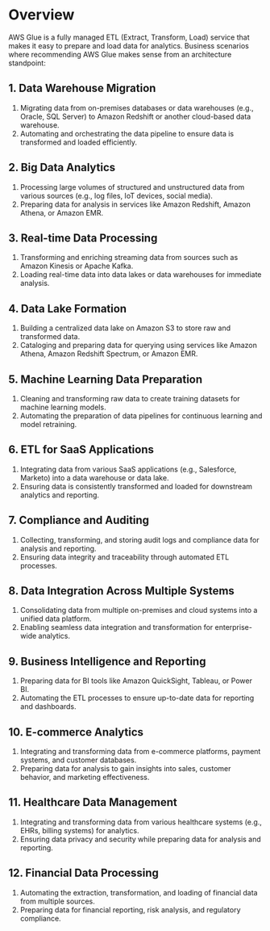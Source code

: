 # Overview

AWS Glue is a fully managed ETL (Extract, Transform, Load) service that makes it easy to prepare and load data for analytics. Business scenarios where recommending AWS Glue makes sense from an architecture standpoint:

## 1. Data Warehouse Migration

1. Migrating data from on-premises databases or data warehouses (e.g., Oracle, SQL Server) to Amazon Redshift or another cloud-based data warehouse.
2. Automating and orchestrating the data pipeline to ensure data is transformed and loaded efficiently.

## 2. Big Data Analytics

1. Processing large volumes of structured and unstructured data from various sources (e.g., log files, IoT devices, social media).
2. Preparing data for analysis in services like Amazon Redshift, Amazon Athena, or Amazon EMR.

## 3. Real-time Data Processing

1. Transforming and enriching streaming data from sources such as Amazon Kinesis or Apache Kafka.
2. Loading real-time data into data lakes or data warehouses for immediate analysis.

## 4. Data Lake Formation

1. Building a centralized data lake on Amazon S3 to store raw and transformed data.
2. Cataloging and preparing data for querying using services like Amazon Athena, Amazon Redshift Spectrum, or Amazon EMR.

## 5. Machine Learning Data Preparation

1. Cleaning and transforming raw data to create training datasets for machine learning models.
2. Automating the preparation of data pipelines for continuous learning and model retraining.

## 6. ETL for SaaS Applications

1. Integrating data from various SaaS applications (e.g., Salesforce, Marketo) into a data warehouse or data lake.
2. Ensuring data is consistently transformed and loaded for downstream analytics and reporting.

## 7. Compliance and Auditing

1. Collecting, transforming, and storing audit logs and compliance data for analysis and reporting.
2. Ensuring data integrity and traceability through automated ETL processes.

## 8. Data Integration Across Multiple Systems

1. Consolidating data from multiple on-premises and cloud systems into a unified data platform.
2. Enabling seamless data integration and transformation for enterprise-wide analytics.

## 9. Business Intelligence and Reporting

1. Preparing data for BI tools like Amazon QuickSight, Tableau, or Power BI.
2. Automating the ETL processes to ensure up-to-date data for reporting and dashboards.

## 10. E-commerce Analytics

1. Integrating and transforming data from e-commerce platforms, payment systems, and customer databases.
2. Preparing data for analysis to gain insights into sales, customer behavior, and marketing effectiveness.

## 11. Healthcare Data Management

1. Integrating and transforming data from various healthcare systems (e.g., EHRs, billing systems) for analytics.
2. Ensuring data privacy and security while preparing data for analysis and reporting.

## 12. Financial Data Processing

1. Automating the extraction, transformation, and loading of financial data from multiple sources.
2. Preparing data for financial reporting, risk analysis, and regulatory compliance.